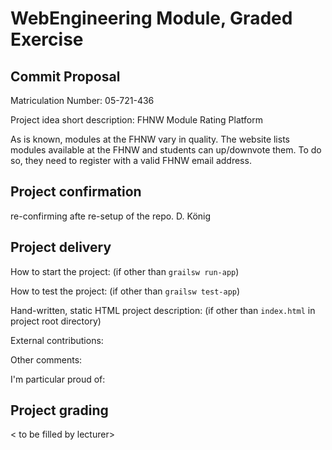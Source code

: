# WebEngineering Module, Graded Exercise

## Commit Proposal

Matriculation Number: 05-721-436

Project idea short description: FHNW Module Rating Platform

As is known, modules at the FHNW vary in quality. The website lists modules available
at the FHNW and students can up/downvote them. To do so, they need to register with
a valid FHNW email address.


## Project confirmation

re-confirming afte re-setup of the repo. D. König


## Project delivery <to be filled by student>

How to start the project: (if other than `grailsw run-app`)

How to test the project:  (if other than `grailsw test-app`)

Hand-written, static HTML 
project description:      (if other than `index.html` in project root directory)

External contributions:

Other comments: 

I'm particular proud of:


## Project grading 

< to be filled by lecturer>
